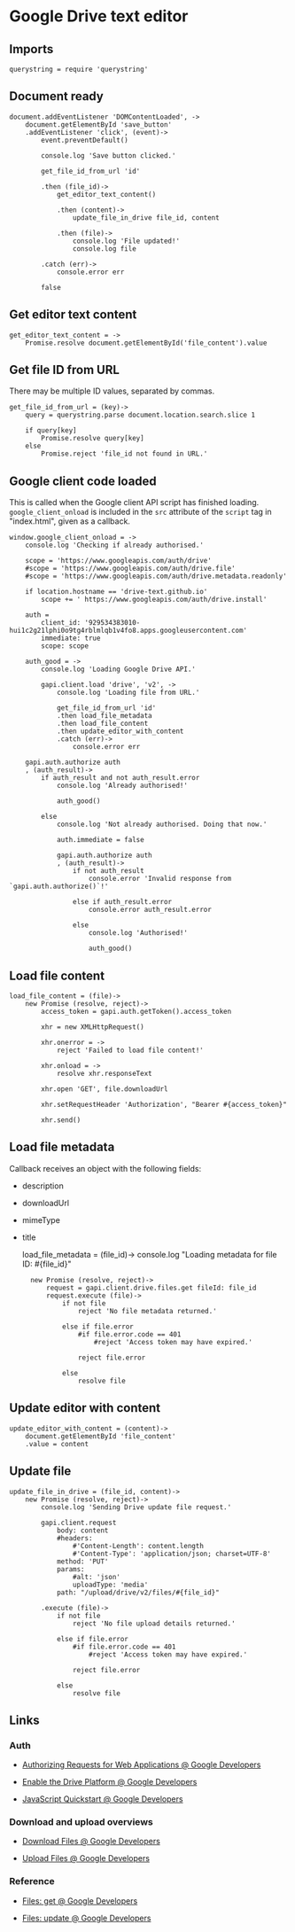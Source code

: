 # Google Drive text editor

## Imports

	querystring = require 'querystring'


## Document ready

	document.addEventListener 'DOMContentLoaded', ->
		document.getElementById 'save_button'
		.addEventListener 'click', (event)->
			event.preventDefault()

			console.log 'Save button clicked.'

			get_file_id_from_url 'id'

			.then (file_id)->
				get_editor_text_content()

				.then (content)->
					update_file_in_drive file_id, content

				.then (file)->
					console.log 'File updated!'
					console.log file

			.catch (err)->
				console.error err

			false


## Get editor text content

	get_editor_text_content = ->
		Promise.resolve document.getElementById('file_content').value


## Get file ID from URL

There may be multiple ID values, separated by commas.

	get_file_id_from_url = (key)->
		query = querystring.parse document.location.search.slice 1

		if query[key]
			Promise.resolve query[key]
		else
			Promise.reject 'file_id not found in URL.'


## Google client code loaded

This is called when the Google client API script has finished loading.
`google_client_onload` is included in the `src` attribute of the `script` tag in "index.html", given as a callback.

	window.google_client_onload = ->
		console.log 'Checking if already authorised.'

		scope = 'https://www.googleapis.com/auth/drive'
		#scope = 'https://www.googleapis.com/auth/drive.file'
		#scope = 'https://www.googleapis.com/auth/drive.metadata.readonly'

		if location.hostname == 'drive-text.github.io'
			scope += ' https://www.googleapis.com/auth/drive.install'

		auth =
			client_id: '929534383010-hui1c2g21lphi0o9tg4rblmlqb1v4fo8.apps.googleusercontent.com'
			immediate: true
			scope: scope

		auth_good = ->
			console.log 'Loading Google Drive API.'

			gapi.client.load 'drive', 'v2', ->
				console.log 'Loading file from URL.'

				get_file_id_from_url 'id'
				.then load_file_metadata
				.then load_file_content
				.then update_editor_with_content
				.catch (err)->
					console.error err

		gapi.auth.authorize auth
		, (auth_result)->
			if auth_result and not auth_result.error
				console.log 'Already authorised!'

				auth_good()

			else
				console.log 'Not already authorised. Doing that now.'

				auth.immediate = false

				gapi.auth.authorize auth
				, (auth_result)->
					if not auth_result
						console.error 'Invalid response from `gapi.auth.authorize()`!'

					else if auth_result.error
						console.error auth_result.error

					else
						console.log 'Authorised!'

						auth_good()


## Load file content

	load_file_content = (file)->
		new Promise (resolve, reject)->
			access_token = gapi.auth.getToken().access_token

			xhr = new XMLHttpRequest()

			xhr.onerror = ->
				reject 'Failed to load file content!'

			xhr.onload = ->
				resolve xhr.responseText

			xhr.open 'GET', file.downloadUrl

			xhr.setRequestHeader 'Authorization', "Bearer #{access_token}"

			xhr.send()


## Load file metadata

Callback receives an object with the following fields:

- description

- downloadUrl

- mimeType

- title

	load_file_metadata = (file_id)->
		console.log "Loading metadata for file ID: #{file_id}"

		new Promise (resolve, reject)->
			request = gapi.client.drive.files.get fileId: file_id
			request.execute (file)->
				if not file
					reject 'No file metadata returned.'

				else if file.error
					#if file.error.code == 401
						#reject 'Access token may have expired.'

					reject file.error

				else
					resolve file


## Update editor with content

	update_editor_with_content = (content)->
		document.getElementById 'file_content'
		.value = content


## Update file

	update_file_in_drive = (file_id, content)->
		new Promise (resolve, reject)->
			console.log 'Sending Drive update file request.'

			gapi.client.request
				body: content
				#headers:
					#'Content-Length': content.length
					#'Content-Type': 'application/json; charset=UTF-8'
				method: 'PUT'
				params:
					#alt: 'json'
					uploadType: 'media'
				path: "/upload/drive/v2/files/#{file_id}"

			.execute (file)->
				if not file
					reject 'No file upload details returned.'

				else if file.error
					#if file.error.code == 401
						#reject 'Access token may have expired.'

					reject file.error

				else
					resolve file


## Links

### Auth

- [Authorizing Requests for Web Applications @ Google Developers](https://developers.google.com/drive/web/auth/web-client)

- [Enable the Drive Platform @ Google Developers](https://developers.google.com/drive/web/enable-sdk)

- [JavaScript Quickstart @ Google Developers](https://developers.google.com/drive/web/quickstart/js)


### Download and upload overviews

- [Download Files @ Google Developers](https://developers.google.com/drive/web/manage-downloads)

- [Upload Files @ Google Developers](https://developers.google.com/drive/web/manage-uploads)


### Reference

- [Files: get @ Google Developers](https://developers.google.com/drive/v2/reference/files/get)

- [Files: update @ Google Developers](https://developers.google.com/drive/v2/reference/files/update)
